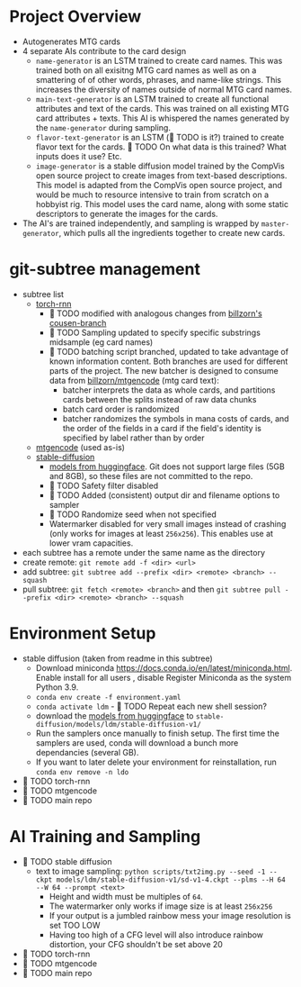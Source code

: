 # Project Overview
* Autogenerates MTG cards
* 4 separate AIs contribute to the card design
    * ```name-generator``` is an LSTM trained to create card names. This was trained both on all exisitng MTG card names as well as on a smattering of of other words, phrases, and name-like strings. This increases the diversity of names outside of normal MTG card names.
    * ```main-text-generator``` is an LSTM trained to create all functional attributes and text of the cards. This was trained on all existing MTG card attributes + texts. This AI is whispered the names generated by the ```name-generator``` during sampling.
    * ```flavor-text-generator``` is an LSTM (&#x1F534; TODO is it?) trained to create flavor text for the cards. &#x1F534; TODO On what data is this trained? What inputs does it use? Etc.
    * ```image-generator``` is a stable diffusion model trained by the CompVis open source project to create images from text-based descriptions. This model is adapted from the CompVis open source project, and would be much to resource intensive to train from scratch on a hobbyist rig. This model uses the card name, along with some static descriptors to generate the images for the cards.
* The AI's are trained independently, and sampling is wrapped by ```master-generator```, which pulls all the ingredients together to create new cards.


# git-subtree management
* subtree list
	* [torch-rnn](https://github.com/jcjohnson/torch-rnn)
	    * &#x1F534; TODO modified with analogous changes from [billzorn's cousen-branch](https://github.com/billzorn/mtg-rnn)
	    * &#x1F534; TODO Sampling updated to specify specific substrings midsample (eg card names)
	    * &#x1F534; TODO batching script branched, updated to take advantage of known information content. Both branches are used for different parts of the project. The new batcher is designed to consume data from [billzorn/mtgencode](https://github.com/billzorn/mtgencode) (mtg card text):
	        * batcher interprets the data as whole cards, and partitions cards between the splits instead of raw data chunks
	        * batch card order is randomized
	        * batcher randomizes the symbols in mana costs of cards, and the order of the fields in a card if the field's identity is specified by label rather than by order
	* [mtgencode](https://github.com/billzorn/mtgencode.git) (used as-is)
	* [stable-diffusion](https://github.com/CompVis/stable-diffusion.git) 
	    * [models from huggingface](https://huggingface.co/CompVis/stable-diffusion-v-1-4-original). Git does not support large files (5GB and 8GB), so these files are not committed to the repo.
	    * &#x1F534; TODO Safety filter disabled
	    * &#x1F534; TODO Added (consistent) output dir and filename options to sampler
	    * &#x1F534; TODO Randomize seed when not specified
	    * Watermarker disabled for very small images instead of crashing (only works for images at least ```256x256```). This enables use at lower vram capacities.
* each subtree has a remote under the same name as the directory
* create remote: ```git remote add -f <dir> <url>```
* add subtree: ```git subtree add --prefix <dir> <remote> <branch> --squash```
* pull subtree: ```git fetch <remote> <branch>``` and then ```git subtree pull --prefix <dir> <remote> <branch> --squash```


# Environment Setup
* stable diffusion (taken from readme in this subtree)
    * Download miniconda https://docs.conda.io/en/latest/miniconda.html. Enable install for all users , disable Register Miniconda as the system Python 3.9.
    * ```conda env create -f environment.yaml```
    * ```conda activate ldm``` - &#x1F534; TODO Repeat each new shell session?
    * download the [models from huggingface](https://huggingface.co/CompVis/stable-diffusion-v-1-4-original) to ```stable-diffusion/models/ldm/stable-diffusion-v1/```
    * Run the samplers once manually to finish setup. The first time the samplers are used, conda will download a bunch more dependancies (several GB).
    * If you want to later delete your environment for reinstallation, run ```conda env remove -n ldo```
* &#x1F534; TODO torch-rnn
* &#x1F534; TODO mtgencode
* &#x1F534; TODO main repo

# AI Training and Sampling
* &#x1F534; TODO stable diffusion
    * text to image sampling: ```python scripts/txt2img.py --seed -1 --ckpt models/ldm/stable-diffusion-v1/sd-v1-4.ckpt --plms --H 64 --W 64 --prompt <text>```
    	* Height and width must be multiples of ```64```.
    	* The watermarker only works if image size is at least ```256x256```
    	* If your output is a jumbled rainbow mess your image resolution is set TOO LOW
    	* Having too high of a CFG level will also introduce rainbow distortion, your CFG shouldn't be set above 20
* &#x1F534; TODO torch-rnn
* &#x1F534; TODO mtgencode
* &#x1F534; TODO main repo
